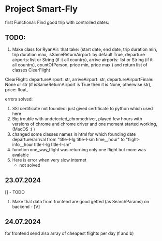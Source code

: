 # Project Smart-Fly

first Functional: Find good trip with controlled dates:

## TODO:

1. Make class for RyanAir:
  that take: (start date, end date, trip duration min, trip duration max, isSameReturnAirport: by default True, departure airports: list or String (if it all country), arrive airports: list or String (if it all country), countOfPerson, price min, price max )
  and return list of classes ClearFlight

  ClearFlight: departureAirport: str, arriveAirport: str, departureAirportFinale: None or str (if isSameReturnAirport is True then it is None, otherwise str), price: float,  
  

errors solved:

1. SSl certificate not founded:
   just gived certificate to python which used here
2. Big trouble with undetected_chromedriver, 
  played few hours with versions of chrome and chrome driver and one moment started working, (MacOS :) )
3. changed some classes names in html for which founding date departure/arrival
    from "title-l-lg title-l-sm time__hour" to "flight-info__hour title-l-lg title-l-sm"
4. function one_way_flight was returning only one flight but more was avalable
5. Here is error when very slow internet
   - not solved

## 23.07.2024

[] - TODO

1. Make that data from frontend are good getted (as SearchParams) on backend - [V]

## 24.07.2024

for frontend send also array of cheapest flights per day (f and b) 